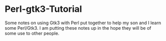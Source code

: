 Perl-gtk3-Tutorial
==================

Some notes on using Gtk3 with Perl put together to help my son and I learn some Perl/Gtk3. I am putting these notes up in the hope they will be of some use to other people.
